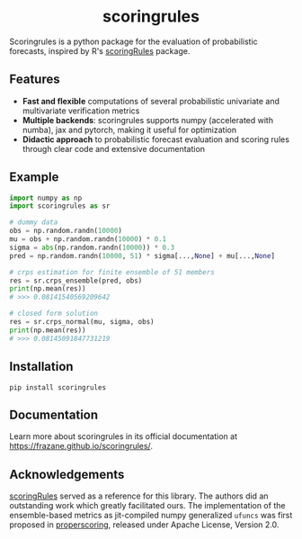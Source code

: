 <h1 align='center'>scoringrules</h1>

Scoringrules is a python package for the evaluation of probabilistic forecasts, inspired by R's [scoringRules](https://cran.r-project.org/web/packages/scoringRules/index.html) package.

## Features

- **Fast and flexible** computations of several probabilistic univariate and multivariate verification metrics
- **Multiple backends**: scoringrules supports numpy (accelerated with numba), jax and pytorch, making it useful for optimization
- **Didactic approach** to probabilistic forecast evaluation and scoring rules through clear code and extensive documentation


## Example

```python
import numpy as np
import scoringrules as sr

# dummy data
obs = np.random.randn(10000)
mu = obs + np.random.randn(10000) * 0.1
sigma = abs(np.random.randn(10000)) * 0.3
pred = np.random.randn(10000, 51) * sigma[...,None] + mu[...,None]

# crps estimation for finite ensemble of 51 members
res = sr.crps_ensemble(pred, obs)
print(np.mean(res))
# >>> 0.08141540569209642

# closed form solution
res = sr.crps_normal(mu, sigma, obs)
print(np.mean(res))
# >>> 0.08145091847731219
```
## Installation
```
pip install scoringrules
```

## Documentation

Learn more about scoringrules in its official documentation at https://frazane.github.io/scoringrules/.

## Acknowledgements
[scoringRules](https://cran.r-project.org/web/packages/scoringRules/index.html) served as a reference for this library. The authors did an outstanding work which greatly facilitated ours. The implementation of the ensemble-based metrics as jit-compiled numpy generalized `ufuncs` was first proposed in [properscoring](https://github.com/properscoring/properscoring), released under Apache License, Version 2.0.
